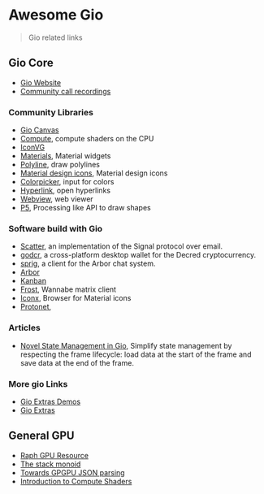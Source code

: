 # Awesome Gio
> Gio related links

## Gio Core
* [Gio Website](https://gioui.org/)
* [Community call recordings](https://www.youtube.com/channel/UCzuKUnKK5gAFJKNyA1imIHw)

### Community Libraries

* [Gio Canvas](https://github.com/ajstarks/giocanvas)
* [Compute](https://github.com/vron/compute), compute shaders on the CPU
* [IconVG](https://github.com/reactivego/ivg)
* [Materials](https://git.sr.ht/~whereswaldon/materials), Material widgets
* [Polyline](https://github.com/wrnrlr/polyline), draw polylines
* [Material design icons](golang.org/x/exp/shiny/materialdesign/icons), Material design icons
* [Colorpicker](https://git.sr.ht/~whereswaldon/colorpicker), input for colors
* [Hyperlink](https://github.com/inkeliz/giohyperlink), open hyperlinks
* [Webview](https://github.com/inkeliz/gowebview), web viewer
* [P5](https://github.com/go-p5/p5), Processing like API to draw shapes

### Software build with Gio

* [Scatter](https://scatter.im/), an implementation of the Signal protocol over email.
* [godcr](https://github.com/planetdecred/godcr), a cross-platform desktop wallet for the Decred cryptocurrency.
* [sprig](https://git.sr.ht/~whereswaldon/sprig), a client for the Arbor chat system.
* [Arbor](https://arbor.chat)
* [Kanban](https://git.sr.ht/~jackmordaunt/kanban)
* [Frost](https://git.sr.ht/~f4814n/frost), Wannabe matrix client
* [Iconx](https://git.sr.ht/~pierrec/giox/tree/main/item/cmd/iconx), Browser for Material icons
* [Protonet](https://play.google.com/store/apps/details?id=live.protonet), 

### Articles

* [Novel State Management in Gio](https://jackmordaunt.srht.site/post/novel-state-management-in-gio/), Simplify state management by respecting the frame lifecycle: load data at the start of the frame and save data at the end of the frame.

### More gio Links

* [Gio Extras Demos](https://whereswaldon.github.io/gio-extras-index/)
* [Gio Extras](https://sr.ht/~whereswaldon/gio-extras/)

## General GPU
* [Raph GPU Resource](https://raphlinus.github.io/gpu/2020/02/12/gpu-resources.html)
* [The stack monoid](https://raphlinus.github.io/gpu/2020/09/05/stack-monoid.html)
* [Towards GPGPU JSON parsing](https://raphlinus.github.io/personal/2018/05/10/toward-gpu-json-parsing.html)
* [Introduction to Compute Shaders](https://www.youtube.com/watch?v=V-yqiLyU27U)
